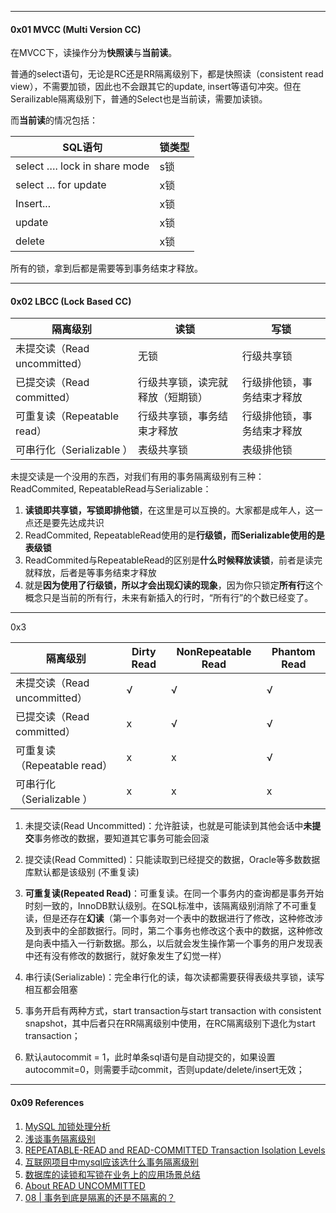 

---

#### 0x01  MVCC (Multi Version CC)



在MVCC下，读操作分为**快照读**与**当前读**。

普通的select语句，无论是RC还是RR隔离级别下，都是快照读（consistent read view），不需要加锁，因此也不会跟其它的update, insert等语句冲突。但在Serailizable隔离级别下，普通的Select也是当前读，需要加读锁。

而**当前读**的情况包括：

| SQL语句                      | 锁类型 |
| ---------------------------- | ------ |
| select …. lock in share mode | s锁    |
| select … for update          | x锁    |
| Insert...                    | x锁    |
| update                       | x锁    |
| delete                       | x锁    |

所有的锁，拿到后都是需要等到事务结束才释放。



----

#### 0x02 LBCC (Lock Based CC)



| 隔离级别                     | 读锁                             | 写锁                       |
| ---------------------------- | -------------------------------- | -------------------------- |
| 未提交读（Read uncommitted） | 无锁                             | 行级共享锁                 |
| 已提交读（Read committed）   | 行级共享锁，读完就释放（短期锁） | 行级排他锁，事务结束才释放 |
| 可重复读（Repeatable read）  | 行级共享锁，事务结束才释放       | 行级排他锁，事务结束才释放 |
| 可串行化（Serializable ）    | 表级共享锁                       | 表级排他锁                 |



未提交读是一个没用的东西，对我们有用的事务隔离级别有三种：ReadCommited, RepeatableRead与Serializable：

1. **读锁即共享锁，写锁即排他锁**，在这里是可以互换的。大家都是成年人，这一点还是要先达成共识
2. ReadCommited, RepeatableRead使用的是**行级锁，而Serializable使用的是表级锁**
3. ReadCommited与RepeatableRead的区别是**什么时候释放读锁**，前者是读完就释放，后者是等事务结束才释放
4. 就是**因为使用了行级锁，所以才会出现幻读的现象**，因为你只锁定**所有行**这个概念只是当前的所有行，未来有新插入的行时，“所有行”的个数已经变了。



----

0x3 

| 隔离级别                     | Dirty Read | NonRepeatable Read | Phantom Read |
| ---------------------------- | ---------- | ------------------ | ------------ |
| 未提交读（Read uncommitted） | √          | √                  | √            |
| 已提交读（Read committed）   | x          | √                  | √            |
| 可重复读（Repeatable read）  | x          | x                  | √            |
| 可串行化（Serializable ）    | x          | x                  | x            |



1. 未提交读(Read Uncommitted)：允许脏读，也就是可能读到其他会话中**未提交**事务修改的数据，要知道其它事务可能会回滚
2. 提交读(Read Committed)：只能读取到已经提交的数据，Oracle等多数数据库默认都是该级别 (不重复读)
3. **可重复读(Repeated Read)**：可重复读。在同一个事务内的查询都是事务开始时刻一致的，InnoDB默认级别。在SQL标准中，该隔离级别消除了不可重复读，但是还存在**幻读**（第一个事务对一个表中的数据进行了修改，这种修改涉及到表中的全部数据行。同时，第二个事务也修改这个表中的数据，这种修改是向表中插入一行新数据。那么，以后就会发生操作第一个事务的用户发现表中还有没有修改的数据行，就好象发生了幻觉一样）
4. 串行读(Serializable)：完全串行化的读，每次读都需要获得表级共享锁，读写相互都会阻塞



1. 事务开启有两种方式，start transaction与start transaction with consistent snapshot，其中后者只在RR隔离级别中使用，在RC隔离级别下退化为start transaction；
2. 默认autocommit = 1，此时单条sql语句是自动提交的，如果设置autocommit=0，则需要手动commit，否则update/delete/insert无效；



---

#### 0x09 References

1. [MySQL 加锁处理分析]([http://hedengcheng.com/?p=771](http://hedengcheng.com/?p=771))
2. [浅谈事务隔离级别](https://zhuanlan.zhihu.com/p/34742600)
3. [REPEATABLE-READ and READ-COMMITTED Transaction Isolation Levels](https://www.percona.com/blog/2012/08/28/differences-between-read-committed-and-repeatable-read-transaction-isolation-levels/)
4. [互联网项目中mysql应该选什么事务隔离级别](https://zhuanlan.zhihu.com/p/59061106)
5. [数据库的读锁和写锁在业务上的应用场景总结](https://www.cnblogs.com/itZhy/p/8417763.html)
6. [About READ UNCOMMITTED](https://falseisnotnull.wordpress.com/2018/02/06/about-read-uncommitted/)
7. [08 | 事务到底是隔离的还是不隔离的？](https://time.geekbang.org/column/article/70562)

